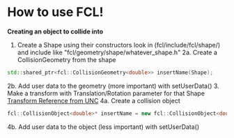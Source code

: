 # How to use FCL!

**Creating an object to collide into**
1. Create a Shape using their constructors look in (fcl/include/fcl/shape/) and include like "fcl/geometry/shape/whatever_shape.h"
2a. Create a CollisionGeometry from the shape
```cpp
std::shared_ptr<fcl::CollisionGeometry<double>> insertName(Shape);
```
2b. Add user data to the geometry (more important) with setUserData()
3. Make a transform with Translation/Rotation parameter for that Shape
[Transform Reference from UNC](http://gamma.cs.unc.edu/FCL/fcl_docs/webpage/generated/classfcl_1_1Transform3f.html)
4a. Create a collision object
```cpp
fcl::CollisionObject<double>* insertName = new fcl::CollisionObject<double>(GeometryName, TransformName);
```
4b. Add user data to the object (less important) with setUserData()

